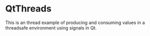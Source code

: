 # QtThreads
This is an thread example of producing and consuming values in a threadsafe environment using signals in Qt.
